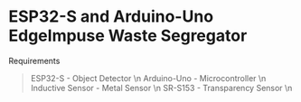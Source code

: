 # ESP32-S and Arduino-Uno EdgeImpuse Waste Segregator  
Requirements 
> ESP32-S - Object Detector \n
> Arduino-Uno - Microcontroller \n
> Inductive Sensor - Metal Sensor \n
> SR-S153 - Transparency Sensor \n

